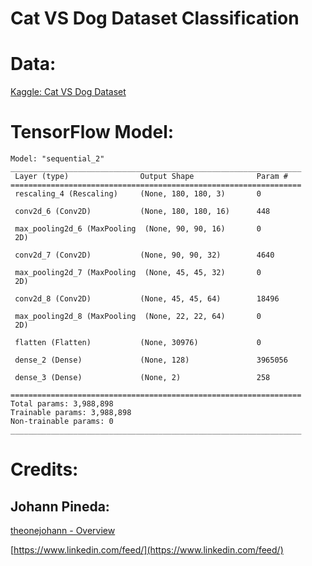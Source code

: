 # Cat VS Dog Dataset Classification

# Data:

[Kaggle: Cat VS Dog Dataset](https://www.kaggle.com/datasets/karakaggle/kaggle-cat-vs-dog-dataset)

# TensorFlow Model:

```
Model: "sequential_2"
_________________________________________________________________
 Layer (type)                Output Shape              Param #
=================================================================
 rescaling_4 (Rescaling)     (None, 180, 180, 3)       0

 conv2d_6 (Conv2D)           (None, 180, 180, 16)      448

 max_pooling2d_6 (MaxPooling  (None, 90, 90, 16)       0
 2D)

 conv2d_7 (Conv2D)           (None, 90, 90, 32)        4640

 max_pooling2d_7 (MaxPooling  (None, 45, 45, 32)       0
 2D)

 conv2d_8 (Conv2D)           (None, 45, 45, 64)        18496

 max_pooling2d_8 (MaxPooling  (None, 22, 22, 64)       0
 2D)

 flatten (Flatten)           (None, 30976)             0

 dense_2 (Dense)             (None, 128)               3965056

 dense_3 (Dense)             (None, 2)                 258

=================================================================
Total params: 3,988,898
Trainable params: 3,988,898
Non-trainable params: 0
_________________________________________________________________
```

# Credits:

## Johann Pineda:

[theonejohann - Overview](https://github.com/theonejohann)

[https://www.linkedin.com/feed/](https://www.linkedin.com/feed/)